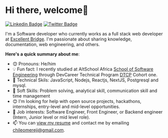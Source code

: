 # Hi there, welcome👋

 [![Linkedin Badge](https://img.shields.io/badge/-chile-blue?style=for-the-badge&logo=Linkedin&logoColor=white&link=https://www.linkedin.com/in/chileomereji/)](https://www.linkedin.com/in/chileomereji/) [![Twitter Badge](https://img.shields.io/badge/-@Chile89672512?style=for-the-badge&logo=twitter&logoColor=white&link=https://twitter.com/Chile89672512)](https://twitter.com/Chile89672512)

 I'm a Software developer who currently works as a full stack web developer at [Excellent Bridge](https://excellentbridge.com/). I'm passionate about sharing knowledge, documentation, web engineering,  and others. 

 **Here's a quick summary about me**:

- 😊 Pronouns: He/him
- 💡 Fun fact: I recently studied at AltSchool Africa  [School of Software Engineering](https://altschoolafrica.com/schools/engineering) through DevCareer Technical Program [DTCP](https://devcareer.io/government/dctp) Cohort one.
- 🌱 Technical Skils: JavaScript,  Nodejs, Reactjs, NextJS, Postgresql and mysql.
- 🍡 Soft Skills: Problem solving, analytical skill, communication skill and time management
- 😊 I’m looking for help with open source projects, hackathons, internships, entry-level and mid-level opportunities.
- 💼 Job interests: Software Engineer, Front Engineer, or Backend engineer (Intern, Junior level or mid level role).
- 📫 You can [view my resume](https://drive.google.com/file/d/1B1utc0EICzszw_BFQ0dYRvDgQ3plgXmK/view?usp=sharing) and contact me by emailing chileomereji@gmail.com.



<!--
**chile4coding/chile4coding** is a ✨ _special_ ✨ repository because its `README.md` (this file) appears on your GitHub profile.

Here are some ideas to get you started:

- 🔭 I’m currently working on ...
- 🌱 I’m currently learning ...
- 👯 I’m looking to collaborate on ...
- 🤔 I’m looking for help with ...
- 💬 Ask me about ...
- 📫 How to reach me: ...
- 😄 Pronouns: ...
- ⚡ Fun fact: ...
-->

